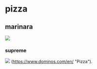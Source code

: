 # pizza
## marinara 
![](https://www.publicdomainpictures.net/pictures/120000/velka/pizza-1431957490WiY.jpg)
### supreme 
![](https://www.publicdomainpictures.net/pictures/220000/velka/food-1494235825Ew5.jpg)
(https://www.dominos.com/en/ "Pizza").
